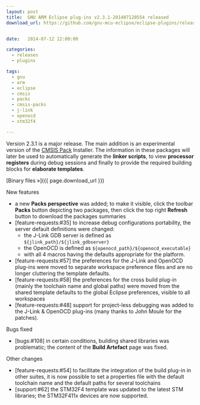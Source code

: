 ```yaml
---
layout: post
title:  GNU ARM Eclipse plug-ins v2.3.1-201407120554 released
download_url: https://github.com/gnu-mcu-eclipse/eclipse-plugins/releases/tag/v2.3.1-201407120554


date:   2014-07-12 12:00:00

categories:
  - releases
  - plugins

tags:
  - gnu
  - arm
  - eclipse
  - cmsis
  - packs
  - cmsis-packs
  - j-link
  - openocd
  - stm32f4

---
```


Version 2.3.1 is a major release. The main addition is an experimental version of the [CMSIS Pack](http://www.keil.com/pack/doc/cmsis/Pack/html/index.html) Installer. The information in these packages will later be used to automatically generate the **linker scripts**, to view **processor registers** during debug sessions and finally to provide the required building blocks for **elaborate templates**.

[Binary files »]({{ page.download_url }})

New features

- a new **Packs perspective** was added; to make it visible, click the toolbar **Packs** button depicting two packages, then click the top right **Refresh** button to download the packages summaries
- [feature-requests:#35] to increase debug configurations portability, the server default definitions  were changed:
  - the J-Link GDB server is defined as `${jlink_path}/${jlink_gdbserver}`
  - the OpenOCD is defined as `${openocd_path}/${openocd_executable}`
  - with all 4 macros having the defaults appropriate for the platform.
- [feature-requests:#57] the preferences for the J-Link and OpenOCD plug-ins were moved to  separate workspace preference files and are no longer cluttering the template defaults.
- [feature-requests:#58] the preferences for the cross build plug-in (mainly the toolchain name and global paths) were moved from the shared template defaults to the global Eclipse preferences, visible to all workspaces
- [feature-requests:#48] support for project-less debugging was added to the J-Link & OpenOCD plug-ins (many thanks to John Moule for the patches).

Bugs fixed

- [bugs:#108] in certain conditions, building shared libraries was problematic; the content of the **Build Artefact** page was fixed.

Other changes

- [feature-requests:#54] to facilitate the integration of the build plug-in in other suites, it is now possible to set a properties file with the default toolchain name and the default paths for several toolchains
- [support:#62] the STM32F4 template was updated to the latest STM libraries; the STM32F411x devices are now supported.
